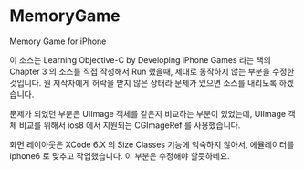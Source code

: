 MemoryGame
==========

Memory Game for iPhone

이 소스는 Learning Objective-C by Developing iPhone Games 라는 책의 Chapter 3 의 소스를 직접 작성해서 Run 했을때, 제대로 동작하지 않는 부분을 수정한 것입니다.
원 저작자에게 허락을 받지 않은 상태라 문제가 있으면 소스를 내리도록 하겠습니다.

문제가 되었던 부분은 UIImage 객체를 같은지 비교하는 부분이 있었는데, UIImage 객체 비교를 위해서 ios8 에서 지원되는 CGImageRef 를 사용했습니다.

화면 레이아웃은 XCode 6.X 의 Size Classes 기능에 익숙하지 않아서, 에뮬레이터를 iphone6 로 맞추고 작업했습니다. 이 부분은 수정해야 할듯하네요.
